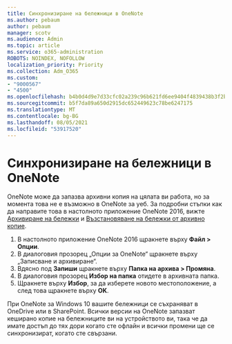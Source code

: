 ```yaml
---
title: Синхронизиране на бележници в OneNote
ms.author: pebaum
author: pebaum
manager: scotv
ms.audience: Admin
ms.topic: article
ms.service: o365-administration
ROBOTS: NOINDEX, NOFOLLOW
localization_priority: Priority
ms.collection: Adm_O365
ms.custom:
- "9000567"
- "4500"
ms.openlocfilehash: b4b0d4d9e7d33cfc02a239c96b621fd6ee9404f4839438b3f2b194ceda54658c
ms.sourcegitcommit: b5f7da89a650d2915dc652449623c78be6247175
ms.translationtype: MT
ms.contentlocale: bg-BG
ms.lasthandoff: 08/05/2021
ms.locfileid: "53917520"
---
```

# <a name="backup-notebooks-in-onenote"></a>Синхронизиране на бележници в OneNote

OneNote може да запазва архивни копия на цялата ви работа, но за момента това не е възможно в OneNote за уеб. За подробни стъпки как да направите това в настолното приложение OneNote 2016, вижте [Архивиране на бележки](https://support.office.com/article/back-up-notes-f58b34b0-611d-435e-87fa-7942a1767af4#id0eaabaaa=2016,_2013,_2010) и [Възстановяване на бележки от архивно копие](https://support.microsoft.com/office/5daf9cb0-6769-4998-a5de-f044fdd0d831).

1. В настолното приложение OneNote 2016 щракнете върху **Файл > Опции**.
2. В диалоговия прозорец „Опции за OneNote“ щракнете върху „Записване и архивиране“.
3. Вдясно под **Запиши** щракнете върху **Папка на архива > Промяна**.
4. В диалоговия прозорец **Избор на папка** отидете в архивната папка.
5. Щракнете върху **Избор**, за да изберете новото местоположение, а след това щракнете върху **OK**.

При OneNote за Windows 10 вашите бележници се съхраняват в OneDrive или в SharePoint. Всички версии на OneNote запазват кеширано копие на бележниците ви на устройството ви, така че да имате достъп до тях дори когато сте офлайн и всички промени ще се синхронизират, когато сте свързани.
